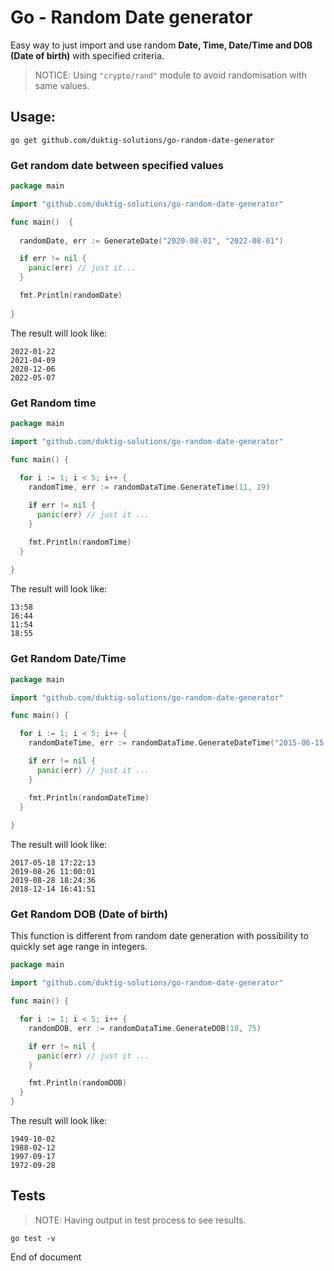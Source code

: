 # Go - Random Date generator

Easy way to just import and use random **Date, Time, Date/Time and DOB (Date of birth)** with specified criteria.

> NOTICE: Using `"crypto/rand"` module to avoid randomisation with same values.
 
## Usage:

    go get github.com/duktig-solutions/go-random-date-generator

### Get random date between specified values

```go
package main

import "github.com/duktig-solutions/go-random-date-generator"

func main()  {
    
  randomDate, err := GenerateDate("2020-08-01", "2022-08-01")

  if err != nil {
    panic(err) // just it...
  }

  fmt.Println(randomDate)
	
}
```

The result will look like:

    2022-01-22
    2021-04-09
    2020-12-06
    2022-05-07

### Get Random time

```go
package main

import "github.com/duktig-solutions/go-random-date-generator"

func main() {
	
  for i := 1; i < 5; i++ {
    randomTime, err := randomDataTime.GenerateTime(11, 19)

    if err != nil {
      panic(err) // just it ...
    }

    fmt.Println(randomTime)
  }
	
}
```

The result will look like:

    13:58
    16:44
    11:54
    18:55

### Get Random Date/Time

```go
package main

import "github.com/duktig-solutions/go-random-date-generator"

func main() {

  for i := 1; i < 5; i++ {
    randomDateTime, err := randomDataTime.GenerateDateTime("2015-06-15 16:45:00", "2019-09-21 10:43:58")

    if err != nil {
      panic(err) // just it ...
    }

    fmt.Println(randomDateTime)
  }
	
}
```

The result will look like:

    2017-05-18 17:22:13
    2019-08-26 11:00:01
    2019-08-28 18:24:36
    2018-12-14 16:41:51

### Get Random DOB (Date of birth)

This function is different from random date generation with possibility to quickly set age range in integers.

```go
package main

import "github.com/duktig-solutions/go-random-date-generator"

func main() {

  for i := 1; i < 5; i++ {
    randomDOB, err := randomDataTime.GenerateDOB(18, 75)

    if err != nil {
      panic(err) // just it ...
    }

    fmt.Println(randomDOB)
  }
}
```

The result will look like:

    1949-10-02
    1988-02-12
    1997-09-17
    1972-09-28

## Tests

> NOTE: Having output in test process to see results.

    go test -v

End of document